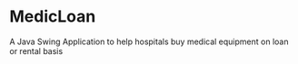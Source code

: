 # MedicLoan
A Java Swing Application to help hospitals buy medical equipment on loan or rental basis
